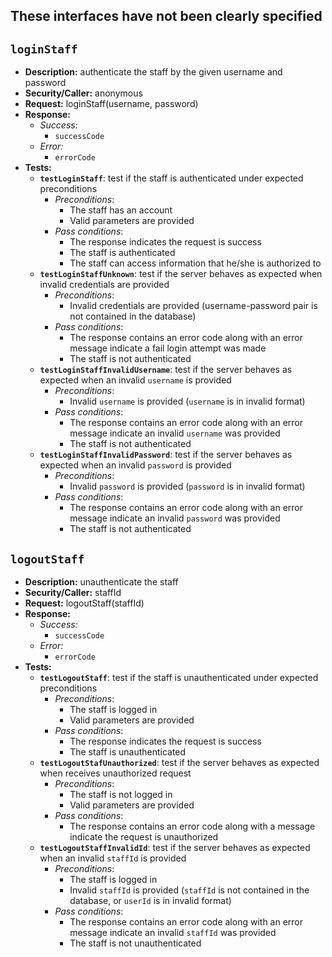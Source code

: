 These interfaces have not been clearly specified
---

`loginStaff`
---
- **Description:** authenticate the staff by the given username and password
- **Security/Caller:** anonymous
- **Request:** loginStaff(username, password)
- **Response:**
    + *Success:*
        + `successCode`
    + *Error:*
        + `errorCode`
- **Tests:**
    + **`testLoginStaff`**: test if the staff is authenticated under expected preconditions
        + _Preconditions_:
            + The staff has an account
            + Valid parameters are provided
        + _Pass conditions_:
            + The response indicates the request is success
            + The staff is authenticated
            + The staff can access information that he/she is authorized to
    + **`testLoginStaffUnknown`**: test if the server behaves as expected when invalid credentials are provided
        + _Preconditions_:
            + Invalid credentials are provided (username-password pair is not contained in the database)
        + _Pass conditions_:
            + The response contains an error code along with an error message indicate a fail login attempt was made
            + The staff is not authenticated
    + **`testLoginStaffInvalidUsername`**: test if the server behaves as expected when an invalid `username` is provided
        + _Preconditions_:
            + Invalid `username` is provided (`username` is in invalid format)
        + _Pass conditions_:
            + The response contains an error code along with an error message indicate an invalid `username` was provided
            + The staff is not authenticated
    + **`testLoginStaffInvalidPassword`**: test if the server behaves as expected when an invalid `password` is provided
        + _Preconditions_:
            + Invalid `password` is provided (`password` is in invalid format)
        + _Pass conditions_:
            + The response contains an error code along with an error message indicate an invalid `password` was provided
            + The staff is not authenticated

`logoutStaff`
---
- **Description:** unauthenticate the staff
- **Security/Caller:** staffId
- **Request:** logoutStaff(staffId)
- **Response:**
    + *Success:*
        + `successCode`
    + *Error:*
        + `errorCode`
- **Tests:**
    + **`testLogoutStaff`**: test if the staff is unauthenticated under expected preconditions
        + _Preconditions_:
            + The staff is logged in
            + Valid parameters are provided
        + _Pass conditions_:
            + The response indicates the request is success
            + The staff is unauthenticated
    + **`testLogoutStafUnauthorized`**: test if the server behaves as expected when receives unauthorized request
        + _Preconditions_:
            + The staff is not logged in
            + Valid parameters are provided
        + _Pass conditions_:
            + The response contains an error code along with a message indicate the request is unauthorized
    + **`testLogoutStaffInvalidId`**: test if the server behaves as expected when an invalid `staffId` is provided
        + _Preconditions_:
            + The staff is logged in
            + Invalid `staffId` is provided (`staffId` is not contained in the database, or `userId` is in invalid format)
        + _Pass conditions_:
            + The response contains an error code along with an error message indicate an invalid `staffId` was provided
            + The staff is not unauthenticated
